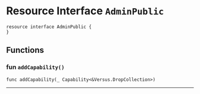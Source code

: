 # Resource Interface `AdminPublic`

```cadence
resource interface AdminPublic {
}
```

## Functions

### fun `addCapability()`

```cadence
func addCapability(_ Capability<&Versus.DropCollection>)
```

---
